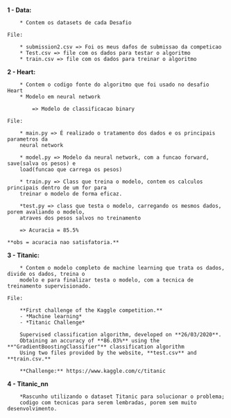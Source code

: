 **1 - Data:**
        
        * Contem os datasets de cada Desafio
    
    File:
        
        * submission2.csv => Foi os meus dafos de submissao da competicao
        * Test.csv => file com os dados para testar o algoritmo
        * train.csv => file com os dados para treinar o algoritmo
    
**2 - Heart:**
        
        * Contem o codigo fonte do algoritmo que foi usado no desafio Heart
        * Modelo em neural network
            
            => Modelo de classificacao binary
        
    File: 
        
        * main.py => É realizado o tratamento dos dados e os principais parametros da
        neural network
        
        * model.py => Modelo da neural network, com a funcao forward, save(salva os pesos) e
        load(funcao que carrega os pesos)
        
        * train.py => Class que treina o modelo, contem os calculos principais dentro de um for para
        treinar o modelo de forma eficaz.
        
        *test.py => class que testa o modelo, carregando os mesmos dados, porem avaliando o modelo, 
        atraves dos pesos salvos no treinamento

        => Acuracia = 85.5%

    **obs = acuracia nao satisfatoria.**

**3 - Titanic:**

        * Contem o modelo completo de machine learning que trata os dados, divide os dados, treina o 
        modelo e para finalizar testa o modelo, com a tecnica de treinamento supervisionado.

    File:
        
        **First challenge of the Kaggle competition.**
        - *Machine learning*
        - *Titanic Challenge*

        Supervised classification algorithm, developed on **26/03/2020**.
        Obtaining an accuracy of **86.03%** using the **"GradientBoostingClassifier"** classification algorithm
        Using two files provided by the website, **test.csv** and **train.csv.**

        **Challenge:** https://www.kaggle.com/c/titanic

**4 - Titanic_nn**

        *Rascunho utilizando o dataset Titanic para solucionar o problema;
        codigo com tecnicas para serem lembradas, porem sem muito desenvolvimento.
